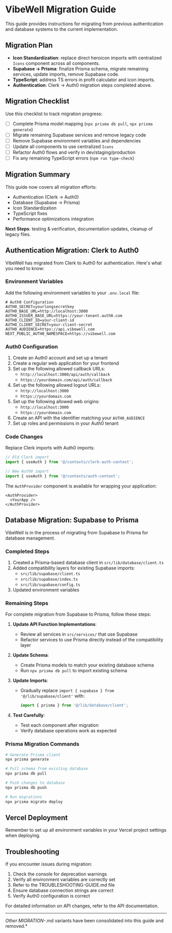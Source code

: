 # VibeWell Migration Guide

This guide provides instructions for migrating from previous authentication and database systems to the current implementation.

## Migration Plan

- **Icon Standardization**: replace direct heroicon imports with centralized `Icons` component across all components.
- **Supabase → Prisma**: finalize Prisma schema, migrate remaining services, update imports, remove Supabase code.
- **TypeScript**: address TS errors in profit calculator and icon imports.
- **Authentication**: Clerk → Auth0 migration steps completed above.

## Migration Checklist

Use this checklist to track migration progress:

- [ ] Complete Prisma model mapping (`npx prisma db pull`, `npx prisma generate`)
- [ ] Migrate remaining Supabase services and remove legacy code
- [ ] Remove Supabase environment variables and dependencies
- [ ] Update all components to use centralized `Icons`
- [ ] Refactor Auth0 flows and verify in dev/staging/production
- [ ] Fix any remaining TypeScript errors (`npm run type-check`)

## Migration Summary

This guide now covers all migration efforts:

- Authentication (Clerk → Auth0)
- Database (Supabase → Prisma)
- Icon Standardization
- TypeScript fixes
- Performance optimizations integration

**Next Steps**: testing & verification, documentation updates, cleanup of legacy files.

## Authentication Migration: Clerk to Auth0

VibeWell has migrated from Clerk to Auth0 for authentication. Here's what you need to know:

### Environment Variables

Add the following environment variables to your `.env.local` file:

```
# Auth0 Configuration
AUTH0_SECRET=yourlongsecretkey
AUTH0_BASE_URL=http://localhost:3000
AUTH0_ISSUER_BASE_URL=https://your-tenant.auth0.com
AUTH0_CLIENT_ID=your-client-id
AUTH0_CLIENT_SECRET=your-client-secret
AUTH0_AUDIENCE=https://api.vibewell.com
NEXT_PUBLIC_AUTH0_NAMESPACE=https://vibewell.com
```

### Auth0 Configuration

1. Create an Auth0 account and set up a tenant
2. Create a regular web application for your frontend
3. Set up the following allowed callback URLs:
   - `http://localhost:3000/api/auth/callback`
   - `https://yourdomain.com/api/auth/callback`
4. Set up the following allowed logout URLs:
   - `http://localhost:3000`
   - `https://yourdomain.com`
5. Set up the following allowed web origins:
   - `http://localhost:3000`
   - `https://yourdomain.com`
6. Create an API with the identifier matching your `AUTH0_AUDIENCE`
7. Set up roles and permissions in your Auth0 tenant

### Code Changes

Replace Clerk imports with Auth0 imports:

```ts
// Old Clerk import
import { useAuth } from '@/contexts/clerk-auth-context';

// New Auth0 import
import { useAuth } from '@/contexts/auth-context';
```

The `AuthProvider` component is available for wrapping your application:

```tsx
<AuthProvider>
  <YourApp />
</AuthProvider>
```

## Database Migration: Supabase to Prisma

VibeWell is in the process of migrating from Supabase to Prisma for database management. 

### Completed Steps

1. Created a Prisma-based database client in `src/lib/database/client.ts`
2. Added compatibility layers for existing Supabase imports:
   - `src/lib/supabase/client.ts`
   - `src/lib/supabase/index.ts`
   - `src/lib/supabase/config.ts`
3. Updated environment variables

### Remaining Steps

For complete migration from Supabase to Prisma, follow these steps:

1. **Update API Function Implementations**:
   - Review all services in `src/services/` that use Supabase
   - Refactor services to use Prisma directly instead of the compatibility layer

2. **Update Schema**:
   - Create Prisma models to match your existing database schema
   - Run `npx prisma db pull` to import existing schema

3. **Update Imports**:
   - Gradually replace `import { supabase } from '@/lib/supabase/client'` with:
     ```ts
     import { prisma } from '@/lib/database/client';
     ```

4. **Test Carefully**:
   - Test each component after migration
   - Verify database operations work as expected

### Prisma Migration Commands

```bash
# Generate Prisma client
npx prisma generate

# Pull schema from existing database
npx prisma db pull

# Push changes to database
npx prisma db push

# Run migrations
npx prisma migrate deploy
```

## Vercel Deployment

Remember to set up all environment variables in your Vercel project settings when deploying.

## Troubleshooting

If you encounter issues during migration:

1. Check the console for deprecation warnings
2. Verify all environment variables are correctly set
3. Refer to the TROUBLESHOOTING-GUIDE.md file
4. Ensure database connection strings are correct
5. Verify Auth0 configuration is correct

For detailed information on API changes, refer to the API documentation. 

---
*Other MIGRATION-*.md variants have been consolidated into this guide and removed.*